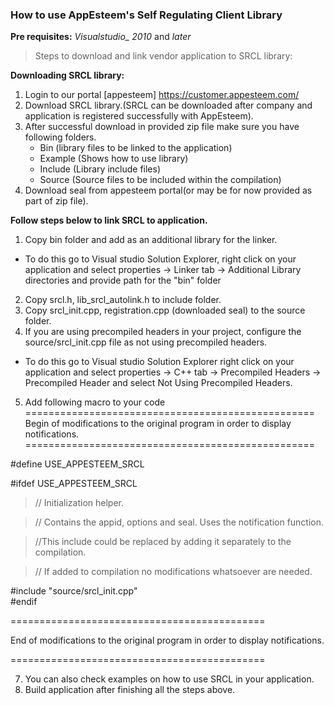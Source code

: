 
### How to use AppEsteem's Self Regulating Client Library
**Pre requisites:** *Visualstudio_ 2010* and *later*

> Steps to download and link vendor application to SRCL library:

**Downloading SRCL library:**
1. Login to our portal [appesteem] <https://customer.appesteem.com/>
2. Download SRCL library.(SRCL can be downloaded after company and application is registered successfully with AppEsteem).
3. After successful download in provided zip file make sure you have following folders.
    * Bin (library files to be linked to the application) 
    * Example (Shows how to use library) 
    * Include (Library include files) 
    * Source (Source files to be included within the compilation)
4. Download seal from appesteem portal(or may be for now provided as part of zip file).

**Follow steps below to link SRCL to application.** 
1. Copy bin folder and add as an additional library for the linker.
* To do this go to Visual studio Solution Explorer, right click on your application and select properties -> Linker tab -> Additional Library directories and provide path for the "bin" folder
2. Copy srcl.h, lib_srcl_autolink.h to include folder. 
3. Copy srcl_init.cpp, registration.cpp (downloaded seal) to the source folder.  
4. If you are using precompiled headers in your project, configure the source/srcl_init.cpp file as not using precompiled headers.
* To do this go to Visual studio Solution Explorer right click on your application and select properties -> C++ tab -> Precompiled Headers -> Precompiled Header and select Not Using Precompiled Headers.

5. Add following macro to your code
  ==================================================   
  Begin of modifications to the original program in order to display notifications.
  ==================================================   

#define USE_APPESTEEM_SRCL 

#ifdef USE_APPESTEEM_SRCL 

>// Initialization helper.

>// Contains the appid, options and seal. Uses the notification function.

>//This include could be replaced by adding it separately to the compilation.

>// If added to compilation no modifications whatsoever are needed. 

#include "source/srcl_init.cpp"  
#endif 

============================================

End of modifications to the original program in order to display notifications.

============================================   

7. You can also check examples on how to use SRCL in your application.
8. Build application after finishing all the steps above.
